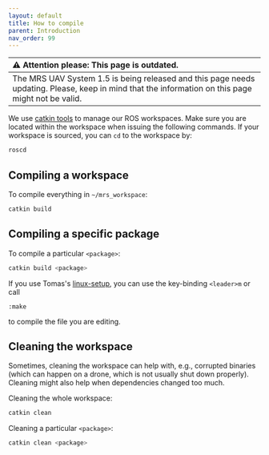 ```yaml
---
layout: default
title: How to compile
parent: Introduction
nav_order: 99
---
```


| :warning: **Attention please: This page is outdated.**                                                                                           |
| :---                                                                                                                                             |
| The MRS UAV System 1.5 is being released and this page needs updating. Please, keep in mind that the information on this page might not be valid. |

We use [catkin tools](https://catkin-tools.readthedocs.io/en/latest/) to manage our ROS workspaces.
Make sure you are located within the workspace when issuing the following commands.
If your workspace is sourced, you can `cd` to the workspace by:
```bash
roscd
```

## Compiling a workspace

To compile everything in `~/mrs_workspace`:
```bash
catkin build
```

## Compiling a specific package

To compile a particular `<package>`:
```bash
catkin build <package>
```

If you use Tomas's [linux-setup](https://github.com/klaxalk/linux-setup), you can use the key-binding `<leader>m` or call
```
:make
```
to compile the file you are editing.

## Cleaning the workspace

Sometimes, cleaning the workspace can help with, e.g., corrupted binaries (which can happen on a drone, which is not usually shut down properly).
Cleaning might also help when dependencies changed too much.

Cleaning the whole workspace:
```bash
catkin clean
```

Cleaning a particular `<package>`:
```bash
catkin clean <package>
```
